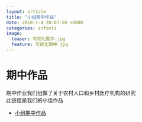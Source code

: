 ```yaml
---
layout: article
title: "小组期中作品"
date: 2018-1-4 20:07:50 +0800
categories: infovis 
image:
  teaser: 可视化期中.jpg
  feature: 可视化期中.jpg
---
```

# 期中作品
期中作业我们组做了关于农村人口和乡村医疗机构的研究<br>此链接是我们的小组作品

* [小组期中作品](https://cailiangz.github.io/infovis/%E6%9C%9F%E4%B8%AD/example.html)